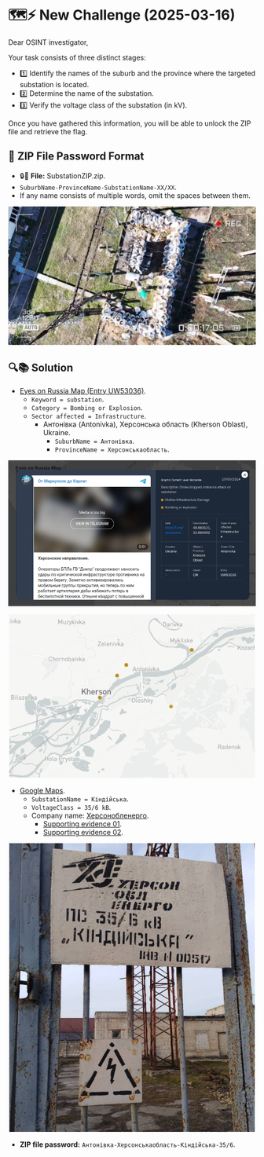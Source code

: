 # 🗺️⚡ New Challenge (2025-03-16)

Dear OSINT investigator,

Your task consists of three distinct stages:

- 1️⃣ Identify the names of the suburb and the province where the targeted substation is located.
- 2️⃣ Determine the name of the substation.
- 3️⃣ Verify the voltage class of the substation (in kV).

Once you have gathered this information, you will be able to unlock the ZIP file and retrieve the flag.

## 🔐 ZIP File Password Format

- 🔒🎁 **File:** SubstationZIP.zip.
- `SuburbName-ProvinceName-SubstationName-XX/XX`.
- If any name consists of multiple words, omit the spaces between them.

<p align="center"><img src="Fig01.png" width="800"></p>

## 🔍📚 Solution

- [Eyes on Russia Map (Entry UW53036)](https://www.eyesonrussia.org/event/UW53036?query=Substation&chosenOption=null%2Cnull%2Cnull&categories=&sectorAffected=&dateRange=1651546800000%2C1737946800000&onlyEventsMapFrame=false).
    - `Keyword = substation`.
    - `Category = Bombing or Explosion`.
    - `Sector affected = Infrastructure`.
        - Антонівка (Antonivka), Херсонська область (Kherson Oblast), Ukraine.
            - `SuburbName = Антонівка`.
            - `ProvinceName = Херсонськаобласть`.

<p align="center"><img src="Fig02.png" width="800"></p>

<p align="center"><img src="Fig03.png" width="500"></p>

- [Google Maps](https://maps.app.goo.gl/WM7qZa5sroa43Ydy7).
    - `SubstationName = Кіндійська`.
    - `VoltageClass = 35/6 kB`.
    - Company name: [Херсонобленерго](https://ksoe.com.ua/).
        - [Supporting evidence 01](https://miskrada-ks.gov.ua/wp-content/uploads/2021/07/s424-2021.pdf).
        - [Supporting evidence 02](https://www.ztoe.com.ua/xvii.php).

<p align="center"><img src="Fig04.png" width="500"></p>

- **ZIP file password:** `Антонівка-Херсонськаобласть-Кіндійська-35/6`.